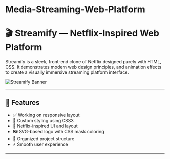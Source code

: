 # Media-Streaming-Web-Platform


# 🎬 Streamify — Netflix-Inspired Web Platform

Streamify is a sleek,  front-end clone of Netflix designed purely with HTML, CSS. It demonstrates modern web design principles, and animation effects to create a visually immersive streaming platform interface.

![Streamify Banner](assets/images/main-bg.jpg)

---

## 🚀 Features

- ✅ Working on responsive layout
- 🎨 Custom styling using CSS3
- 🎥 Netflix-inspired UI and layout
- 🖼️ SVG-based logo with CSS mask coloring
- 📁 Organized project structure
- ⚡ Smooth user experience

---



